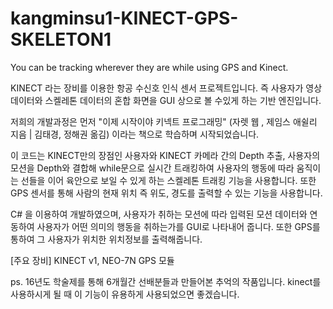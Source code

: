 # kangminsu1-KINECT-GPS-SKELETON1
You can be tracking wherever they are while using GPS and Kinect.

KINECT 라는 장비를 이용한 항공 수신호 인식 센서 프로젝트입니다.
즉  사용자가 영상 데이터와 스켈레톤 데이터의 혼합 화면을 GUI 상으로 볼 수있게 하는 기반 엔진입니다.

저희의 개발과정은 먼저 "이제 시작이야 키넥트 프로그래밍" (자렛 웹 , 제임스 애쉴리 지음 | 김태경, 정해권 옮김) 이라는 책으로 학습하며 시작되었습니다.

이 코드는 KINECT만의 장점인 사용자와 KINECT 카메라 간의 Depth 추출, 사용자의 모션을 Depth와 결합해 while문으로 실시간 트래킹하여 사용자의 행동에 따라 움직이는 선들을 이어 육안으로 보일 수 있게 하는 스켈레톤 트래킹 기능을 사용합니다.
또한 GPS 센서를 통해 사람의 현재 위치 즉 위도, 경도를 출력할 수 있는 기능을 사용합니다.

C# 을 이용하여 개발하였으며,  사용자가 취하는 모션에 따라 입력된 모션 데이터와 연동하여 사용자가 어떤 의미의 행동을 취하는가를 GUI로 나타내어 줍니다. 또한 GPS를 통하여 그 사용자가 위치한 위치정보를  출력해줍니다.

[주요 장비]
KINECT v1, NEO-7N GPS 모듈

ps. 16년도 학술제를 통해 6개월간 선배분들과 만들어본 추억의 작품입니다. kinect를 사용하시게 될 때 이 기능이 유용하게 사용되었으면 좋겠습니다.

